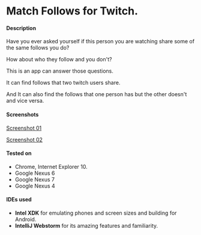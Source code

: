 Match Follows for Twitch.
======

#### Description
Have you ever asked yourself if this person you are watching share some of the same follows you do?

How about who they follow and you don't?

This is an app can answer those questions.

It can find follows that two twitch users share.

And It can also find the follows that one person has but the other doesn't and vice versa.

#### Screenshots
[Screenshot 01](https://raw.githubusercontent.com/tadachi/match-follows-for-twitch/master/screenshot01.png)

[Screenshot 02](https://raw.githubusercontent.com/tadachi/match-follows-for-twitch/master/screenshot02.png)

#### Tested on
* Chrome, Internet Explorer 10.
* Google Nexus 6
* Google Nexus 7
* Google Nexus 4

#### IDEs used

* __Intel XDK__ for emulating phones and screen sizes and building for Android.
* __IntelliJ Webstorm__ for its amazing features and familiarity.
